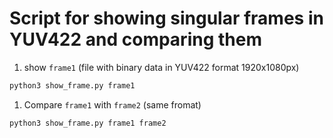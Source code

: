 # Script for showing singular frames in YUV422 and comparing them

1. show `frame1` (file with binary data in YUV422 format 1920x1080px)
```bash
python3 show_frame.py frame1
```

1. Compare `frame1` with `frame2` (same fromat)
```bash
python3 show_frame.py frame1 frame2
```

